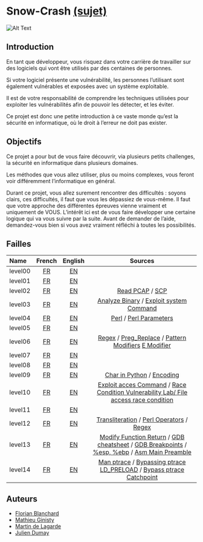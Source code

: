 # Snow-Crash [(sujet)](https://cdn.intra.42.fr/pdf/pdf/13254/fr.subject.pdf)

![Alt Text](https://media.giphy.com/media/eCqFYAVjjDksg/giphy.gif)

## Introduction
En tant que développeur, vous risquez dans votre carrière de travailler sur des logiciels qui vont être utilisés par des centaines de personnes.

Si votre logiciel présente une vulnérabilité, les personnes l’utilisant sont également vulnérables et exposées avec un système exploitable.

Il est de votre responsabilité de comprendre les techniques utilisées pour exploiter les vulnérabilités afin de pouvoir les détecter, et les éviter.

Ce projet est donc une petite introduction à ce vaste monde qu’est la sécurité en
informatique, où le droit à l’erreur ne doit pas exister.

## Objectifs
Ce projet a pour but de vous faire découvrir, via plusieurs petits challenges, la sécurité en informatique dans plusieurs domaines.

Les méthodes que vous allez utiliser, plus ou moins complexes, vous feront voir différemment l’informatique en général.

Durant ce projet, vous allez surement rencontrer des difficultés : soyons clairs, ces difficultés, il faut que vous les dépassiez de vous-même. Il faut que votre approche des différentes épreuves vienne vraiment et uniquement de VOUS. L’intérêt ici est de vous faire développer une certaine logique qui va vous suivre par la suite. Avant de demander de l’aide, demandez-vous bien si vous avez vraiment réfléchi à toutes les possibilités.

## Failles

| Name | French | English | Sources
|:---------|:--------:|:--------:|:--------:|
|level00|[FR](https://github.com/ChokMania/snow-crash/blob/master/level00/Ressources/explications_fr.md)| [EN](https://github.com/ChokMania/snow-crash/blob/master/level00/Ressources/explanations_en.md) | |
|level01|[FR](https://github.com/ChokMania/snow-crash/blob/master/level01/Ressources/explications_fr.md)| [EN]() | |
|level02|[FR](https://github.com/ChokMania/snow-crash/blob/master/level02/Ressources/explications_fr.md)| [EN]() | [Read PCAP](https://serverfault.com/questions/38626/how-can-i-read-pcap-files-in-a-friendly-format) / [SCP](https://linuxize.com/post/how-to-use-scp-command-to-securely-transfer-files/)|
|level03|[FR](https://github.com/ChokMania/snow-crash/blob/master/level03/Ressources/explications_fr.md)| [EN]() | [Analyze Binary](https://opensource.com/article/20/4/linux-binary-analysis) / [Exploit system Command](https://stackoverflow.com/questions/8304396/what-is-vulnerable-about-this-c-code)|
|level04|[FR](https://github.com/ChokMania/snow-crash/blob/master/level04/Ressources/explications_fr.md)| [EN]() | [Perl](https://formation-perl.fr/guide-perl-05.html) / [Perl Parameters](https://www.cs.ait.ac.th/~on/O/oreilly/perl/learn32/ch18_04.htm)|
|level05|[FR](https://github.com/ChokMania/snow-crash/blob/master/level05/Ressources/explications_fr.md)| [EN]() | |
|level06|[FR](https://github.com/ChokMania/snow-crash/blob/master/level06/Ressources/explications_fr.md)| [EN]() | [Regex](https://regex101.com/) / [Preg_Replace](https://www.php.net/manual/fr/function.preg-replace.php) / [Pattern Modifiers](https://www.php.net/manual/en/reference.pcre.pattern.modifiers.php) [E Modifier](https://stackoverflow.com/questions/15454220/replace-preg-replace-e-modifier-with-preg-replace-callback)|
|level07|[FR](https://github.com/ChokMania/snow-crash/blob/master/level07/Ressources/explications_fr.md)| [EN]() | |
|level08|[FR](https://github.com/ChokMania/snow-crash/blob/master/level08/Ressources/explications_fr.md)| [EN]() | |
|level09|[FR](https://github.com/ChokMania/snow-crash/blob/master/level09/Ressources/explications_fr.md)| [EN]() | [Char in Python](https://stackoverflow.com/questions/47310929/does-python-support-character-type) / [Encoding](https://stackoverflow.com/questions/27366479/python-3-os-walk-file-paths-unicodeencodeerror-utf-8-codec-cant-encode-s)|
|level10|[FR](https://github.com/ChokMania/snow-crash/blob/master/level10/Ressources/explications_fr.md)| [EN]() | [Exploit acces Command](https://security.stackexchange.com/questions/42659/how-is-using-acces-opening-a-security-hole) / [Race Condition Vulnerability Lab/ ](https://github.com/firmianay/Life-long-Learner/blob/master/SEED-labs/race-condition-vulnerability-lab.md) [File access race condition](https://vulncat.fortify.com/en/detail?id=desc.controlflow.cpp.file_access_race_condition)|
|level11|[FR](https://github.com/ChokMania/snow-crash/blob/master/level11/Ressources/explications_fr.md)| [EN]() | |
|level12|[FR](https://github.com/ChokMania/snow-crash/blob/master/level12/Ressources/explications_fr.md)| [EN]() | [Transliteration](https://unix.stackexchange.com/questions/86929/can-tr-work-with-regex) / [Perl Operators](http://perl.mines-albi.fr/DocFr/perlrequick.html) / [Regex](https://regex101.com/)|
|level13|[FR](https://github.com/ChokMania/snow-crash/blob/master/level13/Ressources/explications_fr.md)| [EN]() | [Modify Function Return](https://www.opensourceforu.com/2011/08/modify-function-return-value-hack-part-1/) / [GDB cheatsheet](https://darkdust.net/files/GDB%20Cheat%20Sheet.pdf) / [GDB Breakpoints](https://sourceware.org/gdb/onlinedocs/gdb/Set-Breaks.html) / [%esp, %ebp](https://reverseengineering.stackexchange.com/questions/2073/what-purpose-of-mov-esp-ebp) / [Asm Main Preamble](https://reverseengineering.stackexchange.com/questions/15173/what-is-the-purpose-of-these-instructions-before-the-main-preamble)|
|level14|[FR](https://github.com/ChokMania/snow-crash/blob/master/level14/Ressources/explications_fr.md)| [EN]() | [Man ptrace](https://www.man7.org/linux/man-pages/man2/ptrace.2.html) / [Bypassing ptrace LD_PRELOAD](https://dev.to/denisnutiu/bypassing-ptrace-calls-with-ldpreload-on-linux-12jl) / [Bypass ptrace Catchpoint](https://gist.github.com/poxyran/71a993d292eee10e95b4ff87066ea8f2)|

## Auteurs

- [Florian Blanchard](https://github.com/floblanc)
- [Mathieu Ginisty](https://github.com/maginist)
- [Martin de Lagarde](https://github.com/Martydl)
- [Julien Dumay](https://github.com/ChokMania)

